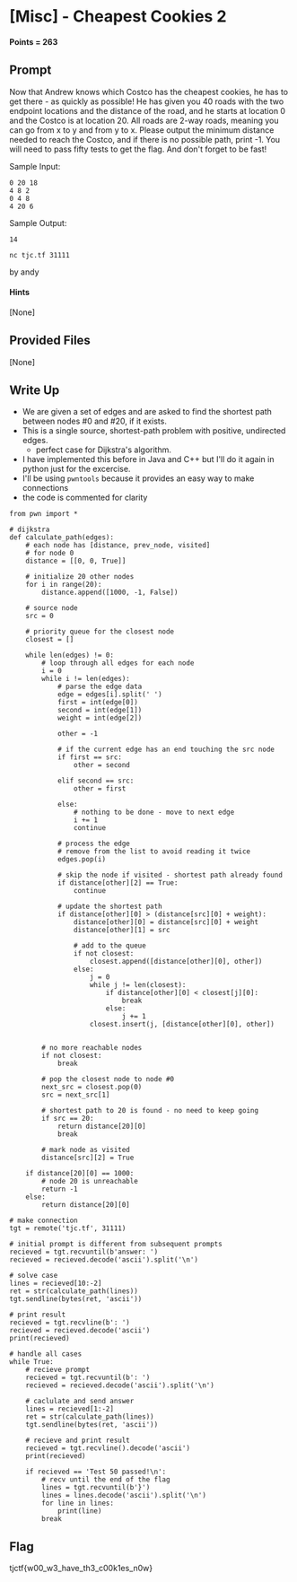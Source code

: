 # \[Misc\] - Cheapest Cookies 2

#### Points = 263

## Prompt

Now that Andrew knows which Costco has the cheapest cookies, he has to get there - as quickly as possible! He has given you 40 roads with the two endpoint locations and the distance of the road, and he starts at location 0 and the Costco is at location 20. All roads are 2-way roads, meaning you can go from x to y and from y to x. Please output the minimum distance needed to reach the Costco, and if there is no possible path, print -1. You will need to pass fifty tests to get the flag. And don't forget to be fast!

Sample Input:

```
0 20 18
4 8 2
0 4 8
4 20 6
```

Sample Output:

```
14
```

`nc tjc.tf 31111`

by andy

#### Hints
\[None\]

## Provided Files

\[None\]

## Write Up

- We are given a set of edges and are asked to find the shortest path between nodes #0 and #20, if it exists.
- This is a single source, shortest-path problem with positive, undirected edges.
	- perfect case for Dijkstra's algorithm.
- I have implemented this before in Java and C++ but I'll do it again in python just for the excercise.
- I'll be using `pwntools` because it provides an easy way to make connections
- the code is commented for clarity

```
from pwn import *

# dijkstra
def calculate_path(edges):
    # each node has [distance, prev_node, visited]
    # for node 0
    distance = [[0, 0, True]] 

    # initialize 20 other nodes
    for i in range(20):
        distance.append([1000, -1, False])

    # source node
    src = 0

    # priority queue for the closest node
    closest = []

    while len(edges) != 0:
        # loop through all edges for each node
        i = 0
        while i != len(edges):
            # parse the edge data
            edge = edges[i].split(' ')
            first = int(edge[0])
            second = int(edge[1])
            weight = int(edge[2])

            other = -1

            # if the current edge has an end touching the src node
            if first == src:
                other = second

            elif second == src:
                other = first

            else:
                # nothing to be done - move to next edge
                i += 1
                continue

            # process the edge
            # remove from the list to avoid reading it twice
            edges.pop(i)
                
            # skip the node if visited - shortest path already found
            if distance[other][2] == True:
                continue

            # update the shortest path
            if distance[other][0] > (distance[src][0] + weight):
                distance[other][0] = distance[src][0] + weight
                distance[other][1] = src

                # add to the queue
                if not closest:
                    closest.append([distance[other][0], other])
                else:
                    j = 0
                    while j != len(closest):
                        if distance[other][0] < closest[j][0]:
                            break 
                        else:
                            j += 1
                    closest.insert(j, [distance[other][0], other])


        # no more reachable nodes 
        if not closest:
            break

        # pop the closest node to node #0
        next_src = closest.pop(0)
        src = next_src[1]

        # shortest path to 20 is found - no need to keep going
        if src == 20:
            return distance[20][0]
            break

        # mark node as visited
        distance[src][2] = True

    if distance[20][0] == 1000:
        # node 20 is unreachable
        return -1
    else:
        return distance[20][0]

# make connection
tgt = remote('tjc.tf', 31111)

# initial prompt is different from subsequent prompts
recieved = tgt.recvuntil(b'answer: ')
recieved = recieved.decode('ascii').split('\n')

# solve case
lines = recieved[10:-2]
ret = str(calculate_path(lines))
tgt.sendline(bytes(ret, 'ascii'))

# print result
recieved = tgt.recvline(b': ')
recieved = recieved.decode('ascii')
print(recieved)

# handle all cases
while True:
    # recieve prompt
    recieved = tgt.recvuntil(b': ')
    recieved = recieved.decode('ascii').split('\n')

    # caclulate and send answer
    lines = recieved[1:-2]
    ret = str(calculate_path(lines))
    tgt.sendline(bytes(ret, 'ascii'))

    # recieve and print result
    recieved = tgt.recvline().decode('ascii')
    print(recieved)

    if recieved == 'Test 50 passed!\n':
        # recv until the end of the flag
        lines = tgt.recvuntil(b'}')
        lines = lines.decode('ascii').split('\n')
        for line in lines:
            print(line)
        break

```

## Flag

tjctf{w00_w3_have_th3_c00k1es_n0w}